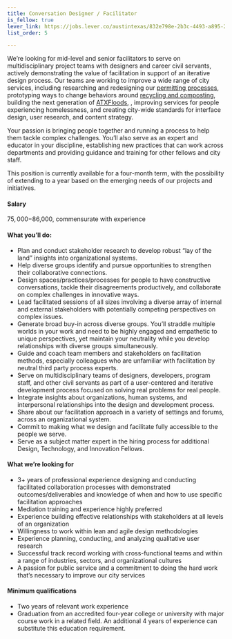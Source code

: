 ```yaml
---
title: Conversation Designer / Facilitator
is_fellow: true
lever_link: https://jobs.lever.co/austintexas/832e798e-2b3c-4493-a895-276753feafd7/apply
list_order: 5

---
```



We’re looking for mid-level and senior facilitators to serve on multidisciplinary project teams with designers and career civil servants, actively demonstrating the value of facilitation in support of an iterative design process. Our teams are working to improve a wide range of city services, including researching and redesigning our [permitting processes](http://www.austintexas.gov/department/development-services), prototyping ways to change behaviors around [recycling and composting](http://www.austintexas.gov/department/austin-resource-recovery), building the next generation of [ATXFloods](https://www.atxfloods.com), , improving services for people experiencing homelessness, and creating city-wide standards for interface design, user research, and content strategy.

Your passion is bringing people together and running a process to help them tackle complex challenges. You’ll also serve as an expert and educator in your discipline, establishing new practices that can work across departments and providing guidance and training for other fellows and city staff.

This position is currently available for a four-month term, with the possibility of extending to a year based on the emerging needs of our projects and initiatives.

#### Salary

$75,000-$86,000, commensurate with experience

#### What you’ll do:

*   Plan and conduct stakeholder research to develop robust “lay of the land” insights into organizational systems.
*   Help diverse groups identify and pursue opportunities to strengthen their collaborative connections.
*   Design spaces/practices/processes for people to have constructive conversations, tackle their disagreements productively, and collaborate on complex challenges in innovative ways.
*   Lead facilitated sessions of all sizes involving a diverse array of internal and external stakeholders with potentially competing perspectives on complex issues.
*   Generate broad buy-in across diverse groups. You’ll straddle multiple worlds in your work and need to be highly engaged and empathetic to unique perspectives, yet maintain your neutrality while you develop relationships with diverse groups simultaneously.
*   Guide and coach team members and stakeholders on facilitation methods, especially colleagues who are unfamiliar with facilitation by neutral third party process experts.
*   Serve on multidisciplinary teams of designers, developers, program staff, and other civil servants as part of a user-centered and iterative development process focused on solving real problems for real people.
*   Integrate insights about organizations, human systems, and interpersonal relationships into the design and development process.
*   Share about our facilitation approach in a variety of settings and forums, across an organizational system.
*   Commit to making what we design and facilitate fully accessible to the people we serve.
*   Serve as a subject matter expert in the hiring process for additional Design, Technology, and Innovation Fellows.

#### What we’re looking for

*   3+ years of professional experience designing and conducting facilitated collaboration processes with demonstrated outcomes/deliverables and knowledge of when and how to use specific facilitation approaches
*   Mediation training and experience highly preferred
*   Experience building effective relationships with stakeholders at all levels of an organization
*   Willingness to work within lean and agile design methodologies
*   Experience planning, conducting, and analyzing qualitative user research
*   Successful track record working with cross-functional teams and within a range of industries, sectors, and organizational cultures
*   A passion for public service and a commitment to doing the hard work that’s necessary to improve our city services

#### Minimum qualifications

*   Two years of relevant work experience
*   Graduation from an accredited four-year college or university with major course work in a related field. An additional 4 years of experience can substitute this education requirement.
